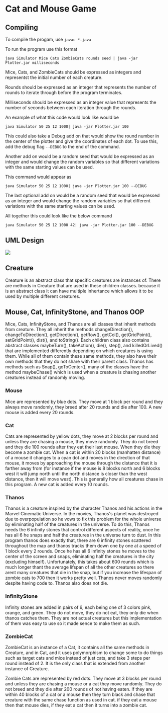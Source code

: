 # Cat and Mouse Game


## Compiling

To compile the progam, use ```javac *.java```

To run the program use this format

```java Simulator Mice Cats ZombieCats rounds seed | java -jar Plotter.jar milliseconds```

Mice, Cats, and ZombieCats should be expressed as integers and representst the initial number of each creature.  

Rounds should be expressed as an integer that represents the number of rounds to iterate through before the program terminates.  

Milliseconds should be expressed as an integer value that represents the number of seconds between each iteration through the rounds.  

An example of what this code would look like would be

```java Simulator 50 25 12 1000| java -jar Plotter.jar 100```

This could also take a Debug add on that would show the round number in the center of the plotter and give the coordinates of each dot.  To use this, add the debug flag ```--DEBUG``` to the end of the command.  

Another add on would be a random seed that would be expressed as an integer and would change the random variables so that different variations with the same starting values can be used. 

This command would appear as

```java Simulator 50 25 12 1000| java -jar Plotter.jar 100 --DEBUG```

The last optional add on would be a random seed that would be expressed as an integer and would change the random variables so that different variations with the same starting values can be used. 

All together this could look like the below command

```java Simulator 50 25 12 1000 42| java -jar Plotter.jar 100 --DEBUG```




## UML Design

![](UML.png)

## Creature

Creature is an abstract class that specific creatures are instances of.  There are methods in Creature that are used in these children classes.  because it is an abstract class it can have multiple inhertance which allows it to be used by multiple different creatures.  

## Mouse, Cat, InfinityStone, and Thanos OOP  

Mice, Cats, InfinityStone, and Thanos are all classes that inherit methods from creature.  They all inherit the methods changeDirection(), changeToDirection(), getDirection(), getRow(), getCol(), getGridPoint(), setGridPoint(), dist(), and toString().  Each children class also contains abstract classes maybeTurn(), takeAction(), die(), step(), and killedOrLived() that are implemented differently depending on which creatures is using them.  While all of them contain these same methods, they also have their own methods that they do not share with their parent class.  Thanos has methods such as Snap(), goToCenter(), many of the classes have the method maybeChase() which is used when a creature is chasing another creatures instead of randomly moving.  

### Mouse

Mice are represented by blue dots.  They move at 1 block per round and they always move randomly, they breed after 20 rounds and die after 100.  A new mouse is added every 20 rounds.  

### Cat

Cats are represented by yellow dots, they move at 2 blocks per round and unless they are chasing a mouse, they move randomly.  They do not breed and they die 100 rounds after they eat their last mouse.  When they die they become a zombie cat.  When a cat is within 20 blocks (manhatten distance) of a mouse it changes to a cyan dot and moves in the direction of that mouse, it moves by approaching the mouse through the distance that it is farther away from (for instance if the mouse is 8 blocks north and 6 blocks west it will jump north until the north distance is closer than the west distance, then it will move west).  This is generally how all creatures chase in this program.  A new cat is added every 10 rounds.  

### Thanos

Thanos is a creature inspired by the character Thanos and his actions in the Marvel Cinematic Universe.  In the movies, Thanos's planet was destroyed due to overpopulation so he vows to fix this problem for the whole universe by eliminating half of the creatures in the universe.  To do this, Thanos needs the 6 infinity stones that control different aspects of reality, once he has all 6 he snaps and half the creatures in the universe turn to dust.  In this program thanos does exactly that, there are 6 infinity stones scattered throughout the map and thanos tracks them down one by one at a speed of 1 block every 2 rounds.  Once he has all 6 infinity stones he moves to the center of the screen and snaps, eliminating half the creatures in the city (excluding himself).  Unfortunately, this takes about 600 rounds which is much longer thant the average lifspan of all the other creatures so there arent many creatures that die in the snap, but if you increase the lifespan of zombie cats to 700 then it works pretty well.  Thanos never moves randomly despite having code to.  Thanos also does not die.  

### InfinityStone

Infinity stones are added in pairs of 6, each being one of 3 colors pink, orange, and green.  They do not move, they do not eat, they only die when thanos catches them.  They are not actual creatures but this implementation of them was easy to use so it made sence to make them as such.  

### ZombieCat

ZombieCat is an instance of a Cat, it contains all the same methods in Creature, and in Cat, and it uses polymorphism to change some to do things such as target cats and mice instead of just cats, and take 3 steps per round instead of 2.  It is the only class that is extended from another instance of Creature.  

Zombie Cats are represented by red dots.  They move at 3 blocks per round and unless they are chasing a mouse or a cat they move randomly. They do not breed and they die after 200 rounds of not having eaten.  If they are within 40 blocks of a cat or a mouse then they turn black and chase that creature with the same chase function as used in cat.  if they eat a mouse then that mouse dies, if they eat a cat then it turns into a zombie cat.  